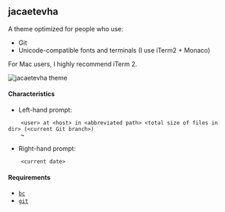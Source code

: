 ## jacaetevha

A theme optimized for people who use:

- Git
- Unicode-compatible fonts and terminals (I use iTerm2 + Monaco)

For Mac users, I highly recommend iTerm 2.

![jacaetevha theme](http://jacaetevha.github.io/oh-my-fish/screenshot.png)

#### Characteristics

- Left-hand prompt:

```
    <user> at <host> in <abbreviated path> <total size of files in dir> (<current Git branch>)
    ↪
```

- Right-hand prompt:

```
    <current date>
```

#### Requirements

- [`bc`](https://www.gnu.org/software/bc/manual/bc.html)
- [`git`](https://git-scm.com/)
